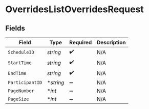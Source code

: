 # OverridesListOverridesRequest


## Fields

| Field              | Type               | Required           | Description        |
| ------------------ | ------------------ | ------------------ | ------------------ |
| `ScheduleID`       | *string*           | :heavy_check_mark: | N/A                |
| `StartTime`        | *string*           | :heavy_check_mark: | N/A                |
| `EndTime`          | *string*           | :heavy_check_mark: | N/A                |
| `ParticipantID`    | **string*          | :heavy_minus_sign: | N/A                |
| `PageNumber`       | **int*             | :heavy_minus_sign: | N/A                |
| `PageSize`         | **int*             | :heavy_minus_sign: | N/A                |